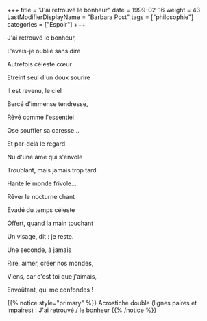 +++
title = "J'ai retrouvé le bonheur"
date = 1999-02-16
weight = 43
LastModifierDisplayName = "Barbara Post"
tags = ["philosophie"]
categories = ["Espoir"]
+++

J'ai retrouvé le bonheur,

L'avais-je oublié sans dire

Autrefois céleste cœur

Etreint seul d'un doux sourire

Il est revenu, le ciel

Bercé d'immense tendresse,

Rêvé comme l'essentiel

Ose souffler sa caresse...

Et par-delà le regard

Nu d'une âme qui s'envole

Troublant, mais jamais trop tard

Hante le monde frivole...

Rêver le nocturne chant

Evadé du temps céleste

Offert, quand la main touchant

Un visage, dit : je reste.

Une seconde, à jamais

Rire, aimer, créer nos mondes,

Viens, car c'est toi que j'aimais,

Envoûtant, qui me confondes !

{{% notice style="primary" %}}
Acrostiche double (lignes paires et impaires) : J'ai retrouvé / le bonheur
{{% /notice %}}

